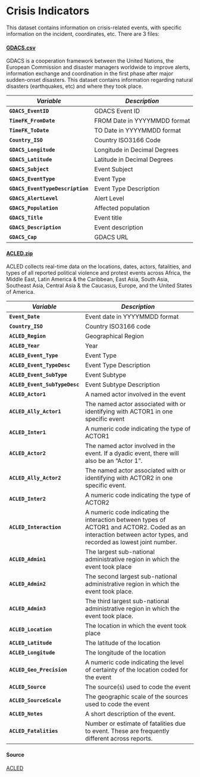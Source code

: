 # Crisis Indicators

This dataset contains information on crisis-related events, with specific information on the incident, coordinates, etc. 
There are 3 files:

#### [GDACS.csv](GDACS.csv)

GDACS is a cooperation framework between the United Nations, the European Commission and disaster managers worldwide to improve alerts, information exchange and coordination in the first phase after major sudden-onset disasters. This dataset contains information regarding natural disasters (earthquakes, etc) and where they took place.

| *Variable*                                            | *Description*                                                |
| ----------------------------------------------------- | ------------------------------------------------------------ |
| **`GDACS_EventID`**                                         | GDACS Event ID |
| **`TimeFK_FromDate`**                                  | FROM Date in YYYYMMDD format                                     |
| **`TimeFK_ToDate`**                                           | TO Date in YYYYMMDD format                                   |
| **`Country_ISO`**                                             | Country ISO3166 Code                                        |
| **`GDACS_Longitude`**                                          | Longitude in Decimal Degrees               |
| **`GDACS_Latitude`**                                      | Latitude in Decimal Degrees                    |
| **`GDACS_Subject`**                                             | Event Subject               |
| **`GDACS_EventType`**                                        | Event Type           |
| **`GDACS_EventTypeDescription`**                                        | Event Type Description |
| **`GDACS_AlertLevel`**                                        | Alert Level                                        |
| **`GDACS_Population`**                                    |Affected population                                       |
| **`GDACS_Title`**                                   | Event title                                  |
| **`GDACS_Description`**                                 | Event description|
| **`GDACS_Cap`**                                 | GDACS URL|

#### [ACLED.zip](ACLED.zip)

ACLED collects real-time data on the locations, dates, actors, fatalities, and types of all reported political violence and protest events across Africa, the Middle East, Latin America & the Caribbean, East Asia, South Asia, Southeast Asia, Central Asia & the Caucasus, Europe, and the United States of America.

| *Variable*                                            | *Description*                                                |
| ----------------------------------------------------- | ------------------------------------------------------------ |
| **`Event_Date`**                                         | Event date in YYYYMMDD format|
| **`Country_ISO`**                                  | Country ISO3166 code                                    |
| **`ACLED_Region`**                                           | Geographical Region                                   |
| **`ACLED_Year`**                                             | Year                                        |
| **`ACLED_Event_Type`**                                          | Event Type               |
| **`ACLED_Event_TypeDesc`**                                      | Event Type Description                    |
| **`ACLED_Event_SubType`**                                             | Event Subtype             |
| **`ACLED_Event_SubTypeDesc`**                                        | Event Subtype Description           |
| **`ACLED_Actor1`**                                        | A named actor involved in the event |
| **`ACLED_Ally_Actor1`**                                        | The named actor associated with or identifying with ACTOR1 in one specific event                              |
| **`ACLED_Inter1`**                                    |A numeric code indicating the type of ACTOR1                                 |
| **`ACLED_Actor2`**                                   | The named actor involved in the event. If a dyadic event, there will also be an “Actor 1”.                              |
| **`ACLED_Ally_Actor2`**                                 | The named actor associated with or identifying with ACTOR2 in one specific event.|
| **`ACLED_Inter2`**                                 | A numeric code indicating the type of ACTOR2|
| **`ACLED_Interaction`**                                 | A numeric code indicating the interaction between types of ACTOR1 and ACTOR2. Coded as an interaction between actor types, and recorded as lowest joint number.|
| **`ACLED_Admin1`**                                 | The largest sub-national administrative region in which the event took place|
| **`ACLED_Admin2`**                                 | The second largest sub-national administrative region in which the event took place.|
| **`ACLED_Admin3`**                                 | The third largest sub-national administrative region in which the event took place.|
| **`ACLED_Location`**                                 | The location in which the event took place|
| **`ACLED_Latitude`**                                 | The latitude of the location|
| **`ACLED_Longitude`**                                 | The longitude of the location|
| **`ACLED_Geo_Precision`**                                 | A numeric code indicating the level of certainty of the location coded for the event|
| **`ACLED_Source`**                                 |The source(s) used to code the event|
| **`ACLED_SourceScale`**                                 |The geographic scale of the sources used to code the event|
| **`ACLED_Notes`**                                 |A short description of the event.|
| **`ACLED_Fatalities`**                                 |Number or estimate of fatalities due to event. These are frequently different across reports.|

#### Source
[ACLED](https://acleddata.com/#/dashboard)
